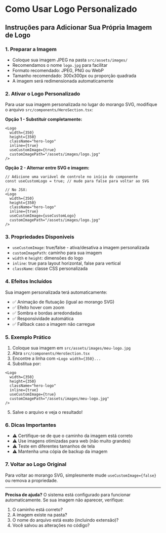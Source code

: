 # Como Usar Logo Personalizado

## Instruções para Adicionar Sua Própria Imagem de Logo

### 1. Preparar a Imagem
- Coloque sua imagem JPEG na pasta `src/assets/images/`
- Recomendamos o nome `logo.jpg` para facilitar
- Formato recomendado: JPEG, PNG ou WebP
- Tamanho recomendado: 300x300px ou proporção quadrada
- A imagem será redimensionada automaticamente

### 2. Ativar o Logo Personalizado

Para usar sua imagem personalizada no lugar do morango SVG, modifique o arquivo `src/components/HeroSection.tsx`:

**Opção 1 - Substituir completamente:**
```tsx
<Logo 
  width={350} 
  height={350} 
  className="hero-logo" 
  inline={true}
  useCustomImage={true}
  customImagePath="/assets/images/logo.jpg"
/>
```

**Opção 2 - Alternar entre SVG e imagem:**
```tsx
// Adicione uma variável de controle no início do componente
const useCustomLogo = true; // mude para false para voltar ao SVG

// No JSX:
<Logo 
  width={350} 
  height={350} 
  className="hero-logo" 
  inline={true}
  useCustomImage={useCustomLogo}
  customImagePath="/assets/images/logo.jpg"
/>
```

### 3. Propriedades Disponíveis

- `useCustomImage`: true/false - ativa/desativa a imagem personalizada
- `customImagePath`: caminho para sua imagem
- `width` e `height`: dimensões do logo
- `inline`: true para layout horizontal, false para vertical
- `className`: classe CSS personalizada

### 4. Efeitos Incluídos

Sua imagem personalizada terá automaticamente:
- ✅ Animação de flutuação (igual ao morango SVG)
- ✅ Efeito hover com zoom
- ✅ Sombra e bordas arredondadas
- ✅ Responsividade automática
- ✅ Fallback caso a imagem não carregue

### 5. Exemplo Prático

1. Coloque sua imagem em `src/assets/images/meu-logo.jpg`
2. Abra `src/components/HeroSection.tsx`
3. Encontre a linha com `<Logo width={350}...`
4. Substitua por:
```tsx
<Logo 
  width={350} 
  height={350} 
  className="hero-logo" 
  inline={true}
  useCustomImage={true}
  customImagePath="/assets/images/meu-logo.jpg"
/>
```
5. Salve o arquivo e veja o resultado!

### 6. Dicas Importantes

- ⚠️ Certifique-se de que o caminho da imagem está correto
- ⚠️ Use imagens otimizadas para web (não muito grandes)
- ⚠️ Teste em diferentes tamanhos de tela
- ⚠️ Mantenha uma cópia de backup da imagem

### 7. Voltar ao Logo Original

Para voltar ao morango SVG, simplesmente mude `useCustomImage={false}` ou remova a propriedade.

---

**Precisa de ajuda?** O sistema está configurado para funcionar automaticamente. Se sua imagem não aparecer, verifique:
1. O caminho está correto?
2. A imagem existe na pasta?
3. O nome do arquivo está exato (incluindo extensão)?
4. Você salvou as alterações no código?